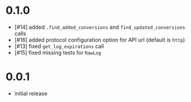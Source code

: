 # 0.1.0

- [#14] added `.find_added_conversions` and `find_updated_conversions` calls
- [#16] added protocol configuration option for API url (default is `http`)
- [#13] fixed `get_log_expirations` call
- [#15] fixed missing tests for `RawLog`

# 0.0.1

- initial release
